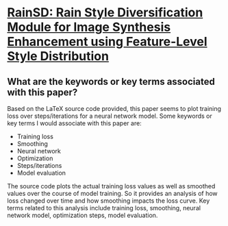 # [RainSD: Rain Style Diversification Module for Image Synthesis   Enhancement using Feature-Level Style Distribution](https://arxiv.org/abs/2401.00460)

## What are the keywords or key terms associated with this paper?

 Based on the LaTeX source code provided, this paper seems to plot training loss over steps/iterations for a neural network model. Some keywords or key terms I would associate with this paper are:

- Training loss
- Smoothing
- Neural network
- Optimization 
- Steps/iterations
- Model evaluation

The source code plots the actual training loss values as well as smoothed values over the course of model training. So it provides an analysis of how loss changed over time and how smoothing impacts the loss curve. Key terms related to this analysis include training loss, smoothing, neural network model, optimization steps, model evaluation.
